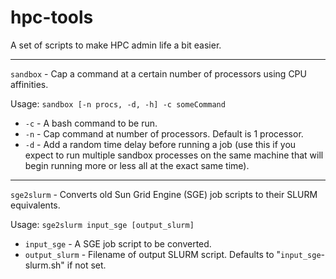 hpc-tools
==============================================

A set of scripts to make HPC admin life a bit easier.

-------------------------------------------
`sandbox` - Cap a command at a certain number of processors using CPU affinities.

Usage: `sandbox [-n procs, -d, -h] -c someCommand`

+ `-c` - A bash command to be run.
+ `-n` - Cap command at <procs> number of processors. Default is 1 processor.
+ `-d` - Add a random time delay before running a job (use this if you expect to run multiple sandbox processes on the 
         same machine that will begin running more or less all at the exact same time).

-------------------------------------------
`sge2slurm` - Converts old Sun Grid Engine (SGE) job scripts to their SLURM equivalents.

Usage: `sge2slurm input_sge [output_slurm]`

+ `input_sge` - A SGE job script to be converted.
+ `output_slurm` - Filename of output SLURM script. Defaults to "`input_sge`-slurm.sh" if not set.

